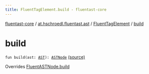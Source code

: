```yaml
---
title: FluentTagElement.build - fluentast-core
---
```


[fluentast-core](../../index.html) / [at.hschroedl.fluentast.ast](../index.html) / [FluentTagElement](index.html) / [build](.)

# build

`fun build(ast: `[`AST`](https://help.eclipse.org/neon/topic/org.eclipse.jdt.doc.isv/reference/api/org/eclipse/jdt/core/dom/AST.html)`): `[`ASTNode`](https://help.eclipse.org/neon/topic/org.eclipse.jdt.doc.isv/reference/api/org/eclipse/jdt/core/dom/ASTNode.html) [(source)](http://github.com/hschroedl/fluentast/tree/master/core/at.hschroedl.fluentast/ast/ASTNode.kt#L119)

Overrides [FluentASTNode.build](../-fluent-a-s-t-node/build.html)

